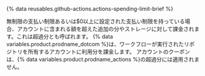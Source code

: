 {% data reusables.github-actions.actions-spending-limit-brief %}

無制限の支払い制限あるいは$0以上に設定された支払い制限を持っている場合、アカウントに含まれる額を超えた追加の分やストレージに対して課金されます。これは超過分とも呼ばれます。 {% data variables.product.prodname_dotcom %}は、ワークフローが実行されたリポジトリを所有するアカウントに利用分を課金します。 アカウントのクーポンは、{% data variables.product.prodname_actions %}の超過分には適用されません。
